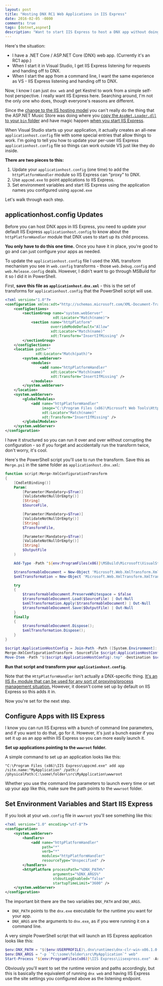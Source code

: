 ```yaml
---
layout: post
title: "Hosting DNX RC1 Web Applications in IIS Express"
date: 2016-02-05 -0800
comments: true
tags: [dotnet,aspnet]
description: "Want to start IIS Express to host a DNX app without doing it through Visual Studio? This shows you how."
---
```

Here's the situation:

- I have a .NET Core / ASP.NET Core (DNX) web app. (Currently it's an RC1 app.)
- When I start it in Visual Studio, I get IIS Express listening for requests and handing off to DNX.
- When I start the app from a command line, I want the same experience as VS - IIS Express listening and handing off to DNX.

Now, I know I can just `dnx web` and get Kestrel to work from a simple self-host perspective. I really want IIS Express here. Searching around, I'm not the only one who does, though everyone's reasons are different.

Since the [change to the IIS hosting model](https://github.com/aspnet/Announcements/issues/69) you can't really do the thing that the ASP.NET Music Store was doing where you [copy the `AspNet.Loader.dll` to your `bin` folder](https://github.com/aspnet/MusicStore/blob/1.0.0-rc1/src/MusicStore/CopyAspNetLoader.cmd) and have magic happen [when you start IIS Express](https://github.com/aspnet/MusicStore/blob/1.0.0-rc1/src/MusicStore/Helios.cmd).

When Visual Studio starts up your application, it actually creates an all-new `applicationhost.config` file with some special entries that allow things to work. I'm going to tell you how to update your per-user IIS Express `applicationhost.config` file so things can work outside VS just like they do inside.

**There are two pieces to this:**

1. Update your `applicationhost.config` (one time) to add the `httpPlatformHandler` module so IIS Express can "proxy" to DNX.
2. Use `appcmd.exe` to point applications to IIS Express.
3. Set environment variables and start IIS Express using the application names you configured using `appcmd.exe`

Let's walk through each step.

## applicationhost.config Updates

Before you can host DNX apps in IIS Express, you need to update your default IIS Express `applicationhost.config` to know about the `httpPlatformHandler` module that DNX uses to start up its child process.

**You only have to do this one time.** Once you have it in place, you're good to go and can just configure your apps as needed.

To update the `applicationhost.config` file I used the XML transform mechanism you see in `web.config` transforms - those `web.Debug.config` and `web.Release.config` deals. However, I didn't want to go through MSBuild for it so I did it in PowerShell.

First, **save this file as `applicationhost.dnx.xml`** - this is the set of transforms for `applicationhost.config` that the PowerShell script will use.

```xml
<?xml version="1.0"?>
<configuration xmlns:xdt="http://schemas.microsoft.com/XML-Document-Transform">
    <configSections>
        <sectionGroup name="system.webServer"
                      xdt:Locator="Match(name)">
            <section name="httpPlatform"
                     overrideModeDefault="Allow"
                     xdt:Locator="Match(name)"
                     xdt:Transform="InsertIfMissing" />
        </sectionGroup>
    </configSections>
    <location path=""
              xdt:Locator="Match(path)">
        <system.webServer>
            <modules>
                <add name="httpPlatformHandler"
                     xdt:Locator="Match(name)"
                     xdt:Transform="InsertIfMissing" />
            </modules>
        </system.webServer>
    </location>
    <system.webServer>
        <globalModules>
            <add name="httpPlatformHandler"
                 image="C:\Program Files (x86)\Microsoft Web Tools\HttpPlatformHandler\HttpPlatformHandler.dll"
                 xdt:Locator="Match(name)"
                 xdt:Transform="InsertIfMissing" />
        </globalModules>
    </system.webServer>
</configuration>
```

I have it structured so you can run it over and over without corrupting the configuration - so if you forget and accidentally run the transform twice, don't worry, it's cool.

Here's the PowerShell script you'll use to run the transform. Save this as `Merge.ps1` in the same folder as `applicationhost.dnx.xml`:

```ps1
function script:Merge-XmlConfigurationTransform
{
    [CmdletBinding()]
    Param(
        [Parameter(Mandatory=$True)]
        [ValidateNotNullOrEmpty()]
        [String]
        $SourceFile,

        [Parameter(Mandatory=$True)]
        [ValidateNotNullOrEmpty()]
        [String]
        $TransformFile,

        [Parameter(Mandatory=$True)]
        [ValidateNotNullOrEmpty()]
        [String]
        $OutputFile
    )

    Add-Type -Path "${env:ProgramFiles(x86)}\MSBuild\Microsoft\VisualStudio\v14.0\Web\Microsoft.Web.XmlTransform.dll"

    $transformableDocument = New-Object 'Microsoft.Web.XmlTransform.XmlTransformableDocument'
    $xmlTransformation = New-Object 'Microsoft.Web.XmlTransform.XmlTransformation' -ArgumentList "$TransformFile"

    try
    {
        $transformableDocument.PreserveWhitespace = $false
        $transformableDocument.Load($SourceFile) | Out-Null
        $xmlTransformation.Apply($transformableDocument) | Out-Null
        $transformableDocument.Save($OutputFile) | Out-Null
    }
    finally
    {
        $transformableDocument.Dispose();
        $xmlTransformation.Dispose();
    }
}

$script:ApplicationHostConfig = Join-Path -Path ([System.Environment]::GetFolderPath([System.Environment+SpecialFolder]::MyDocuments)) -ChildPath "IISExpress\config\applicationhost.config"
Merge-XmlConfigurationTransform -SourceFile $script:ApplicationHostConfig -TransformFile (Join-Path -Path $PSScriptRoot -ChildPath applicationhost.dnx.xml) -OutputFile "$($script:ApplicationHostConfig).tmp"
Move-Item -Path "$($script:ApplicationHostConfig).tmp" -Destination $script:ApplicationHostConfig -Force
```

**Run that script and transform your `applicationhost.config`.**

Note that the `HttpPlatformHandler` isn't actually a DNX-specific thing. [It's an IIS 8+ module that can be used for any sort of proxying/process management situation.](http://www.iis.net/learn/extensions/httpplatformhandler/httpplatformhandler-configuration-reference) However, it doesn't come set up by default on IIS Express so this adds it in.

Now you're set for the next step.

## Configure Apps with IIS Express

I know you can run IIS Express with a bunch of command line parameters, and if you want to do that, go for it. However, it's just a bunch easier if you set it up as an app within IIS Express so you can more easily launch it.

**Set up applications pointing to the `wwwroot` folder.**

A simple command to set up an application looks like this:

```batch
"C:\Program Files (x86)\IIS Express\appcmd.exe" add app /site.name:"MyApplication" /path:/ /physicalPath:C:\some\folder\src\MyApplication\wwwroot
```

Whether you use the command line parameters to launch every time or set up your app like this, make sure the path points to the `wwwroot` folder.

## Set Environment Variables and Start IIS Express

If you look at your `web.config` file in `wwwroot` you'll see something like this:

```xml
<?xml version="1.0" encoding="utf-8"?>
<configuration>
    <system.webServer>
        <handlers>
            <add name="httpPlatformHandler"
                 path="*"
                 verb="*"
                 modules="httpPlatformHandler"
                 resourceType="Unspecified" />
        </handlers>
        <httpPlatform processPath="%DNX_PATH%"
                      arguments="%DNX_ARGS%"
                      stdoutLogEnabled="false"
                      startupTimeLimit="3600" />
    </system.webServer>
</configuration>
```

The important bit there are the two variables `DNX_PATH` and `DNX_ARGS`.

- `DNX_PATH` points to the `dnx.exe` executable for the runtime you want for your app.
- `DNX_ARGS` are the arguments to `dnx.exe`, as if you were running it on a command line.

A very simple PowerShell script that will launch an IIS Express application looks like this:

```ps1
$env:DNX_PATH = "$($env:USERPROFILE)\.dnx\runtimes\dnx-clr-win-x86.1.0.0-rc1-update1\bin\dnx.exe"
$env:DNX_ARGS = "-p `"C:\some\folder\src\MyApplication`" web"
Start-Process "${env:ProgramFiles(x86)}\IIS Express\iisexpress.exe" -ArgumentList "/site:MyApplication"
```

Obviously you'll want to set the runtime version and paths accordingly, but this is basically the equivalent of running `dnx web` and having IIS Express use the site settings you configured above as the listening endpoint.
